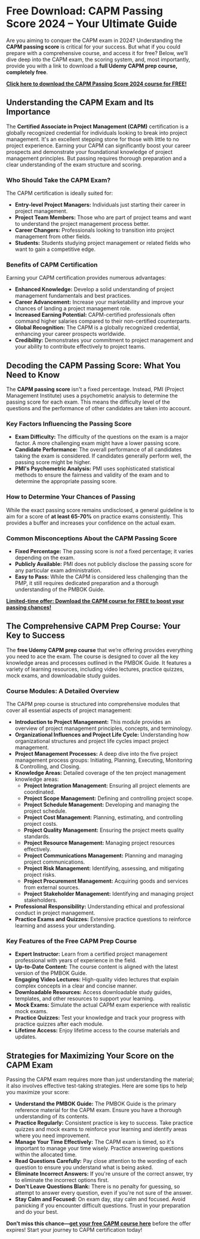 # Free Download: CAPM Passing Score 2024 – Your Ultimate Guide

Are you aiming to conquer the CAPM exam in 2024? Understanding the **CAPM passing score** is critical for your success. But what if you could prepare with a comprehensive course, and access it for free? Below, we’ll dive deep into the CAPM exam, the scoring system, and, most importantly, provide you with a link to download a **full Udemy CAPM prep course, completely free**.

[**Click here to download the CAPM Passing Score 2024 course for FREE!**](https://udemywork.com/capm-passing-score-2024)

## Understanding the CAPM Exam and Its Importance

The **Certified Associate in Project Management (CAPM)** certification is a globally recognized credential for individuals looking to break into project management.  It's an excellent stepping stone for those with little to no project experience. Earning your CAPM can significantly boost your career prospects and demonstrate your foundational knowledge of project management principles.  But passing requires thorough preparation and a clear understanding of the exam structure and scoring.

### Who Should Take the CAPM Exam?

The CAPM certification is ideally suited for:

*   **Entry-level Project Managers:** Individuals just starting their career in project management.
*   **Project Team Members:**  Those who are part of project teams and want to understand the project management process better.
*   **Career Changers:** Professionals looking to transition into project management from other fields.
*   **Students:**  Students studying project management or related fields who want to gain a competitive edge.

### Benefits of CAPM Certification

Earning your CAPM certification provides numerous advantages:

*   **Enhanced Knowledge:** Develop a solid understanding of project management fundamentals and best practices.
*   **Career Advancement:** Increase your marketability and improve your chances of landing a project management role.
*   **Increased Earning Potential:** CAPM-certified professionals often command higher salaries compared to their non-certified counterparts.
*   **Global Recognition:** The CAPM is a globally recognized credential, enhancing your career prospects worldwide.
*   **Credibility:** Demonstrates your commitment to project management and your ability to contribute effectively to project teams.

## Decoding the CAPM Passing Score: What You Need to Know

The **CAPM passing score** isn't a fixed percentage. Instead, PMI (Project Management Institute) uses a psychometric analysis to determine the passing score for each exam. This means the difficulty level of the questions and the performance of other candidates are taken into account.

### Key Factors Influencing the Passing Score

*   **Exam Difficulty:** The difficulty of the questions on the exam is a major factor. A more challenging exam might have a lower passing score.
*   **Candidate Performance:** The overall performance of all candidates taking the exam is considered. If candidates generally perform well, the passing score might be higher.
*   **PMI's Psychometric Analysis:**  PMI uses sophisticated statistical methods to ensure the fairness and validity of the exam and to determine the appropriate passing score.

### How to Determine Your Chances of Passing

While the exact passing score remains undisclosed, a general guideline is to aim for a score of **at least 65-70%** on practice exams consistently. This provides a buffer and increases your confidence on the actual exam.

### Common Misconceptions About the CAPM Passing Score

*   **Fixed Percentage:**  The passing score is *not* a fixed percentage; it varies depending on the exam.
*   **Publicly Available:** PMI does not publicly disclose the passing score for any particular exam administration.
*   **Easy to Pass:**  While the CAPM is considered less challenging than the PMP, it still requires dedicated preparation and a thorough understanding of the PMBOK Guide.

[**Limited-time offer: Download the CAPM course for FREE to boost your passing chances!**](https://udemywork.com/capm-passing-score-2024)

## The Comprehensive CAPM Prep Course: Your Key to Success

The **free Udemy CAPM prep course** that we’re offering provides everything you need to ace the exam. The course is designed to cover all the key knowledge areas and processes outlined in the PMBOK Guide. It features a variety of learning resources, including video lectures, practice quizzes, mock exams, and downloadable study guides.

### Course Modules: A Detailed Overview

The CAPM prep course is structured into comprehensive modules that cover all essential aspects of project management:

*   **Introduction to Project Management:** This module provides an overview of project management principles, concepts, and terminology.
*   **Organizational Influences and Project Life Cycle:**  Understanding how organizational structures and project life cycles impact project management.
*   **Project Management Processes:** A deep dive into the five project management process groups: Initiating, Planning, Executing, Monitoring & Controlling, and Closing.
*   **Knowledge Areas:**  Detailed coverage of the ten project management knowledge areas:
    *   **Project Integration Management:**  Ensuring all project elements are coordinated.
    *   **Project Scope Management:** Defining and controlling project scope.
    *   **Project Schedule Management:**  Developing and managing the project schedule.
    *   **Project Cost Management:** Planning, estimating, and controlling project costs.
    *   **Project Quality Management:**  Ensuring the project meets quality standards.
    *   **Project Resource Management:**  Managing project resources effectively.
    *   **Project Communications Management:**  Planning and managing project communications.
    *   **Project Risk Management:**  Identifying, assessing, and mitigating project risks.
    *   **Project Procurement Management:**  Acquiring goods and services from external sources.
    *   **Project Stakeholder Management:** Identifying and managing project stakeholders.
*   **Professional Responsibility:**  Understanding ethical and professional conduct in project management.
*   **Practice Exams and Quizzes:**  Extensive practice questions to reinforce learning and assess your understanding.

### Key Features of the Free CAPM Prep Course

*   **Expert Instructor:**  Learn from a certified project management professional with years of experience in the field.
*   **Up-to-Date Content:**  The course content is aligned with the latest version of the PMBOK Guide.
*   **Engaging Video Lectures:**  High-quality video lectures that explain complex concepts in a clear and concise manner.
*   **Downloadable Resources:**  Access downloadable study guides, templates, and other resources to support your learning.
*   **Mock Exams:**  Simulate the actual CAPM exam experience with realistic mock exams.
*   **Practice Quizzes:**  Test your knowledge and track your progress with practice quizzes after each module.
*   **Lifetime Access:**  Enjoy lifetime access to the course materials and updates.

## Strategies for Maximizing Your Score on the CAPM Exam

Passing the CAPM exam requires more than just understanding the material; it also involves effective test-taking strategies. Here are some tips to help you maximize your score:

*   **Understand the PMBOK Guide:** The PMBOK Guide is the primary reference material for the CAPM exam. Ensure you have a thorough understanding of its contents.
*   **Practice Regularly:**  Consistent practice is key to success.  Take practice quizzes and mock exams to reinforce your learning and identify areas where you need improvement.
*   **Manage Your Time Effectively:**  The CAPM exam is timed, so it's important to manage your time wisely.  Practice answering questions within the allocated time.
*   **Read Questions Carefully:**  Pay close attention to the wording of each question to ensure you understand what is being asked.
*   **Eliminate Incorrect Answers:** If you're unsure of the correct answer, try to eliminate the incorrect options first.
*   **Don't Leave Questions Blank:**  There is no penalty for guessing, so attempt to answer every question, even if you're not sure of the answer.
*   **Stay Calm and Focused:**  On exam day, stay calm and focused.  Avoid panicking if you encounter difficult questions.  Trust in your preparation and do your best.

**Don't miss this chance—[get your free CAPM course here](https://udemywork.com/capm-passing-score-2024)** before the offer expires! Start your journey to CAPM certification today!
